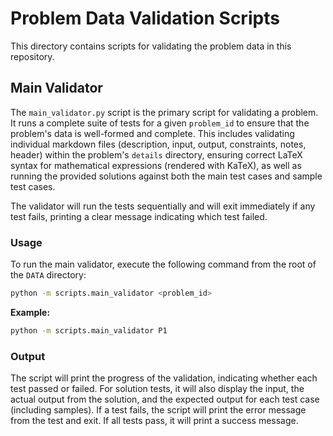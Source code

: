 
# Problem Data Validation Scripts

This directory contains scripts for validating the problem data in this repository.

## Main Validator

The `main_validator.py` script is the primary script for validating a problem. It runs a complete suite of tests for a given `problem_id` to ensure that the problem's data is well-formed and complete. This includes validating individual markdown files (description, input, output, constraints, notes, header) within the problem's `details` directory, ensuring correct LaTeX syntax for mathematical expressions (rendered with KaTeX), as well as running the provided solutions against both the main test cases and sample test cases.

The validator will run the tests sequentially and will exit immediately if any test fails, printing a clear message indicating which test failed.

### Usage

To run the main validator, execute the following command from the root of the `DATA` directory:

```bash
python -m scripts.main_validator <problem_id>
```

**Example:**

```bash
python -m scripts.main_validator P1
```

### Output

The script will print the progress of the validation, indicating whether each test passed or failed. For solution tests, it will also display the input, the actual output from the solution, and the expected output for each test case (including samples). If a test fails, the script will print the error message from the test and exit. If all tests pass, it will print a success message.


